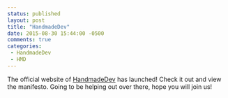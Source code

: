 ```yaml
---
status: published
layout: post
title: "HandmadeDev"
date: 2015-08-30 15:44:00 -0500
comments: true
categories:
 - HandmadeDev
 - HMD
---
```


The official website of [HandmadeDev](http://handmadedev.org) has launched! Check it out and view the manifesto. Going to be helping out over there, hope you will join us!